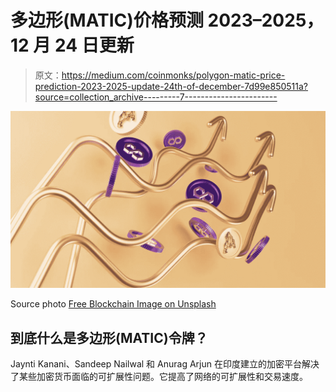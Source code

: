 # 多边形(MATIC)价格预测 2023–2025，12 月 24 日更新

> 原文：<https://medium.com/coinmonks/polygon-matic-price-prediction-2023-2025-update-24th-of-december-7d99e850511a?source=collection_archive---------7----------------------->

![](img/cbb0e5465b5f6cf802019d09b65025e6.png)

Source photo [Free Blockchain Image on Unsplash](https://unsplash.com/photos/ehaoA14lYMc)

## 到底什么是多边形(MATIC)令牌？

Jaynti Kanani、Sandeep Nailwal 和 Anurag Arjun 在印度建立的加密平台解决了某些加密货币面临的可扩展性问题。它提高了网络的可扩展性和交易速度。